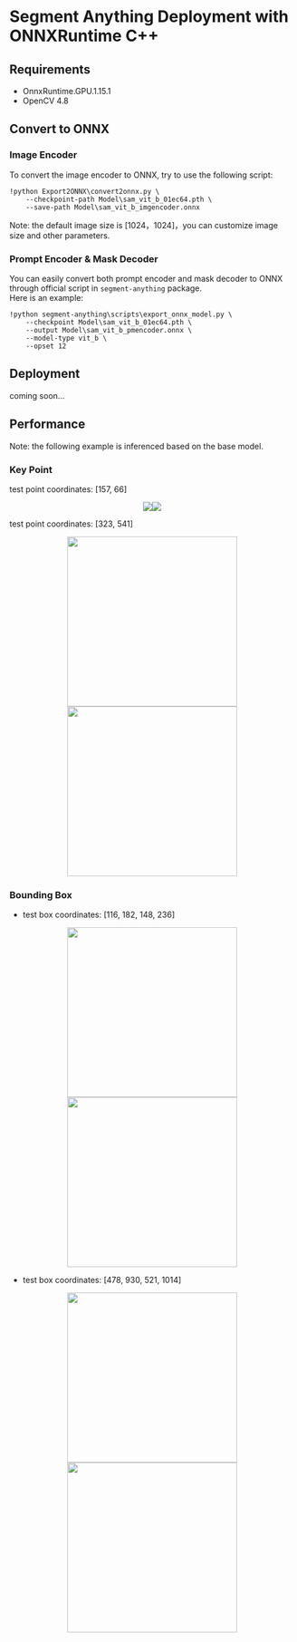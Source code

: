 # Segment Anything Deployment with ONNXRuntime C++

## Requirements

  + OnnxRuntime.GPU.1.15.1
  + OpenCV 4.8

## Convert to ONNX

### Image Encoder

To convert the image encoder to ONNX, try to use the following script:

```shell
!python Export2ONNX\convert2onnx.py \
    --checkpoint-path Model\sam_vit_b_01ec64.pth \
    --save-path Model\sam_vit_b_imgencoder.onnx
```
Note: the default image size is [1024，1024]，you can customize image size and other parameters.

### Prompt Encoder & Mask Decoder

You can easily convert both prompt encoder and mask decoder to ONNX through official script in `segment-anything` package.</br>
Here is an example:

```shell
!python segment-anything\scripts\export_onnx_model.py \
    --checkpoint Model\sam_vit_b_01ec64.pth \
    --output Model\sam_vit_b_pmencoder.onnx \
    --model-type vit_b \
    --opset 12
```

## Deployment

coming soon...

## Performance

Note: the following example is inferenced based on the base model. 

### Key Point

test point coordinates: [157, 66]</br>

<center class="half">

  <img src=README_img/point1.png /><img src=README_img/[157_66].png>
</center>

test point coordinates: [323, 541]</br>

<center class="half">

  <img src=README_img/point2.png width="300" /><img src=README_img/[323_541].png width="300">
</center>

### Bounding Box

+ test box coordinates: [116, 182, 148, 236]<br>

<center class="half">

  <img src=README_img/box1.png width="300" /><img src=README_img/[116_182_148_236].png width="300">
</center>

+ test box coordinates: [478, 930, 521, 1014]<br>

<center class="half">

  <img src=README_img/box2.png width="300" /><img src=README_img/[478_930_521_1014].png width="300">
</center>